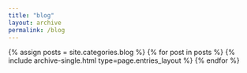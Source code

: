 ```yaml
---
title: "blog"
layout: archive
permalink: /blog
---
```

{% assign posts = site.categories.blog %}
{% for post in posts %} {% include archive-single.html type=page.entries_layout %} {% endfor %}
